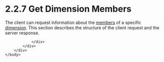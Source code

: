 <html dir="LTR" xmlns:mshelp="http://msdn.microsoft.com/mshelp" xmlns:ddue="http://ddue.schemas.microsoft.com/authoring/2003/5" xmlns:xlink="http://www.w3.org/1999/xlink" xmlns:tool="http://www.microsoft.com/tooltip">
    <head>
        <meta http-equiv="Content-Type" content="text/html; CHARSET=utf-8"></meta>
        <meta name="save" content="history"></meta>
        <title>2.2.7 Get Dimension Members</title>
        <xml>
            <mshelp:toctitle title="2.2.7 Get Dimension Members"></mshelp:toctitle>
            <mshelp:rltitle title="[MS-SSAS8]: Get Dimension Members"></mshelp:rltitle>
            <mshelp:keyword index="A" term="08a5f62c-37f1-43dc-9f56-1e536bd43237"></mshelp:keyword>
            <mshelp:attr name="DCSext.ContentType" value="open specification"></mshelp:attr>
            <mshelp:attr name="AssetID" value="08a5f62c-37f1-43dc-9f56-1e536bd43237"></mshelp:attr>
            <mshelp:attr name="TopicType" value="kbRef"></mshelp:attr>
            <mshelp:attr name="DCSext.Title" value="[MS-SSAS8]: Get Dimension Members" />
        </xml>
    </head>
    <body>
        <div id="header">
            <h1 class="heading">2.2.7 Get Dimension Members</h1>
        </div>
        <div id="mainSection">
            <div id="mainBody">
                <div id="allHistory" class="saveHistory"></div>
                <div id="sectionSection0" class="section" name="collapseableSection">
                    

<p>The client can request information about the <a href="c527450b-f5bd-424b-8c98-ba6365288f35.md#gt_5d78ca78-a9b1-4791-8126-bf9494304b11">members</a> of a specific <a href="c527450b-f5bd-424b-8c98-ba6365288f35.md#gt_70d18eb1-eb3c-48f8-b0cd-7140f206406c">dimension</a>. This section
describes the structure of the client request and the server response.</p>


                </div>
            </div>
        </div>
    </body>
</html>
